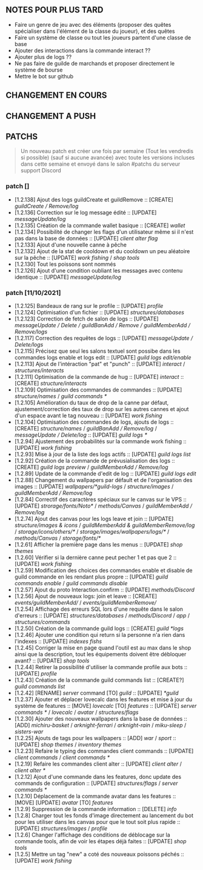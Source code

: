 ## NOTES POUR PLUS TARD

- Faire un genre de jeu avec des éléments (proposer des quêtes spécialiser dans l'élément de la classe du joueur), et des quêtes
- Faire un système de classe ou tout les joueurs partent d'une classe de base
- Ajouter des interactions dans la commande interact ??
- Ajouter plus de logs ??
- Ne pas faire de guilde de marchands et proposer directement le système de bourse
- Mettre le bot sur github

## CHANGEMENT EN COURS

## CHANGEMENT A PUSH

## PATCHS

> Un nouveau patch est créer une fois par semaine (Tout les vendredis si possible) (sauf si aucune avancée) avec toute les versions incluses dans cette semaine et envoyé dans le salon #patchs du serveur support Discord

### patch []

- [1.2.138] Ajout des logs guildCreate et guildRemove :: [CREATE] _guildCreate / Remove/log_
- [1.2.136] Correction sur le log message édité :: [UPDATE] _messageUpdate/log_
- [1.2.135] Création de la commande wallet basique :: [CREATE] _wallet_
- [1.2.134] Possibilité de changer les flags d'un utilisateur même si il n'est pas dans la base de données :: [UPDATE] _client alter flag_
- [1.2.133] Ajout d'une nouvelle canne à pêche
- [1.2.132] Ajout de la stat de cooldown et du cooldown un peu aléatoire sur la pêche :: [UPDATE] _work fishing_ / _shop tools_
- [1.2.130] Tout les poissons sont nommés
- [1.2.126] Ajout d'une condition oubliant les messages avec contenu identique :: [UPDATE] _messageUpdate/log_

### patch [11/10/2021]

- [1.2.125] Bandeaux de rang sur le profile :: [UPDATE] _profile_
- [1.2.124] Optimisation d'un fichier :: [UPDATE] _structures/databases_
- [1.2.123] Correction de fetch de salon de logs :: [UPDATE] _messageUpdate / Delete / guildBanAdd / Remove / guildMemberAdd / Remove/logs_
- [1.2.117] Correction des requêtes de logs :: [UPDATE] _messageUpdate / Delete/logs_
- [1.2.115] Précisez que seul les salons textuel sont possibe dans les commandes logs enable et logs edit :: [UPDATE] _guild logs edit/enable_
- [1.2.113] Ajout de l'intéraction "pat" et "punch" :: [UPDATE] _interact_ / _structures/interacts_
- [1.2.111] Optimisation de la commande de hug :: [UPDATE] _interact_ :: [CREATE] _structure/interacts_
- [1.2.109] Optimisation des commandes de commandes :: [UPDATE] _structure/names_ / _guild commands \*_
- [1.2.105] Amélioration du taux de drop de la canne par défaut, ajustement/correction des taux de drop sur les autres cannes et ajout d'un espace avant le tag nouveau :: [UPDATE] _work fishing_
- [1.2.104] Optimisation des commandes de logs, ajouts de logs :: [CREATE] _structure/names_ / _guildBanAdd / Remove/log_ / _messageUpdate / Delete/log_ :: [UPDATE] _guild logs \*_
- [1.2.94] Ajustement des probabilités sur la commande work fishing :: [UPDATE] _work fishing_
- [1.2.93] Mise à jour de la liste des logs actifs :: [UPDATE] _guild logs list_
- [1.2.92] Création de la commande de prévusialisation des logs :: [CREATE] _guild logs preview_ / _guildMemberAdd / Remove/log_
- [1.2.89] Update de la commande d'edit de log :: [UPDATE] _guild logs edit_
- [1.2.88] Changement du wallpapers par défault et de l'organisation des images :: [UPDATE] _wallpapers/\*guild-logs_ / _structure/images_ / _guildMemberAdd / Remove/log_
- [1.2.84] Correctif des caractères spéciaux sur le canvas sur le VPS :: [UPDATE] _strorage/fonts/Noto\*_ / _methods/Canvas_ / _guildMemberAdd / Remove/log_
- [1.2.74] Ajout des canvas pour les logs leave et join :: [UPDATE] _structure/images & icons_ / _guildMemberAdd & guildMemberRemove/log_ / _storage/icons/others/\*_ / _storage/images/wallpapers/logs/\*_ / _methods/Canvas_ / _storage/fonts/\*_
- [1.2.61] Afficher la première page dans les menus :: [UPDATE] _shop themes_
- [1.2.60] Vérifier si la dernière canne peut pecher 1 et pas que 2 :: [UPDATE] _work fishing_
- [1.2.59] Modification des choices des commandes enable et disable de guild commande en les rendant plus propre :: [UPDATE] _guild commands enable_ / _guild commands disable_
- [1.2.57] Ajout du proto Interaction.confirm :: [UPDATE] _methods/Discord_
- [1.2.56] Ajout de nouveaux logs: join et leave :: [CREATE] _events/guildMemberAdd/_ / _events/guildMemberRemove/_
- [1.2.54] Affichage des erreurs SQL lors d'une requête dans le salon d'erreurs :: [UPDATE] _structures/databases_ / _methods/Discord_ / _app_ / _structures/commands_
- [1.2.50] Création de la commande guild logs :: [CREATE] _guild \*logs_
- [1.2.46] Ajouter une condition qui return si la personne n'a rien dans l'indexes :: [UPDATE] _indexes fishs_
- [1.2.45] Corriger la mise en page quand l'outil est au max dans le shop ainsi que la description, tout les équipements doivent être débloquer avant? :: [UPDATE] _shop tools_
- [1.2.44] Retirer la possibilité d'utiliser la commande profile aux bots :: [UPDATE] _profile_
- [1.2.43] Création de la commande guild commands list :: [CREATE?] _guild commands list_
- [1.2.42] [RENAME] _server_ command [TO] _guild_ :: [UPDATE] _\*guild_
- [1.2.37] Ajouter et déplacer lovecalc dans les features et mise à jour du système de features :: [MOVE] _lovecalc_ [TO] _features_ :: [UPDATE] _server commands \*_ / _lovecalc_ / _avatar_ / _structures/flags_
- [1.2.30] Ajouter des nouveaux wallpapers dans la base de données :: [ADD] _michiru-basket_ / _arknight-ferrari_ / _arknight-rain_ / _miku-sleep_ / _sisters-war_
- [1.2.25] Ajouts de tags pour les wallpapers :: [ADD] _war_ / _sport_ :: [UPDATE] _shop themes_ / _inventory themes_
- [1.2.23] Refaire le typing des commandes client commands :: [UPDATE] _client commands_ / _client commands \*_
- [1.2.19] Refaire les commandes client alter :: [UPDATE] _client alter_ / _client alter \*_
- [1.2.12] Ajout d'une commande dans les features, donc update des commands de configuration :: [UPDATE] _structures/flags_ / _server commands \*_
- [1.2.10] Déplacement de la commande avatar dans les features :: [MOVE] [UPDATE] _avatar_ [TO] _features_
- [1.2.9] Suppression de la commande information :: [DELETE] _info_
- [1.2.8] Charger tout les fonds d'image directement au lancement du bot pour les utiliser dans les canvas pour que le tout soit plus rapide :: [UPDATE] _structures/images_ / _profile_
- [1.2.6] Changer l'affichage des conditions de déblocage sur la commande tools, afin de voir les étapes déjà faites :: [UPDATE] _shop tools_
- [1.2.5] Mettre un tag "new" a coté des nouveaux poissons péchés :: [UPDATE] _work fishing_
